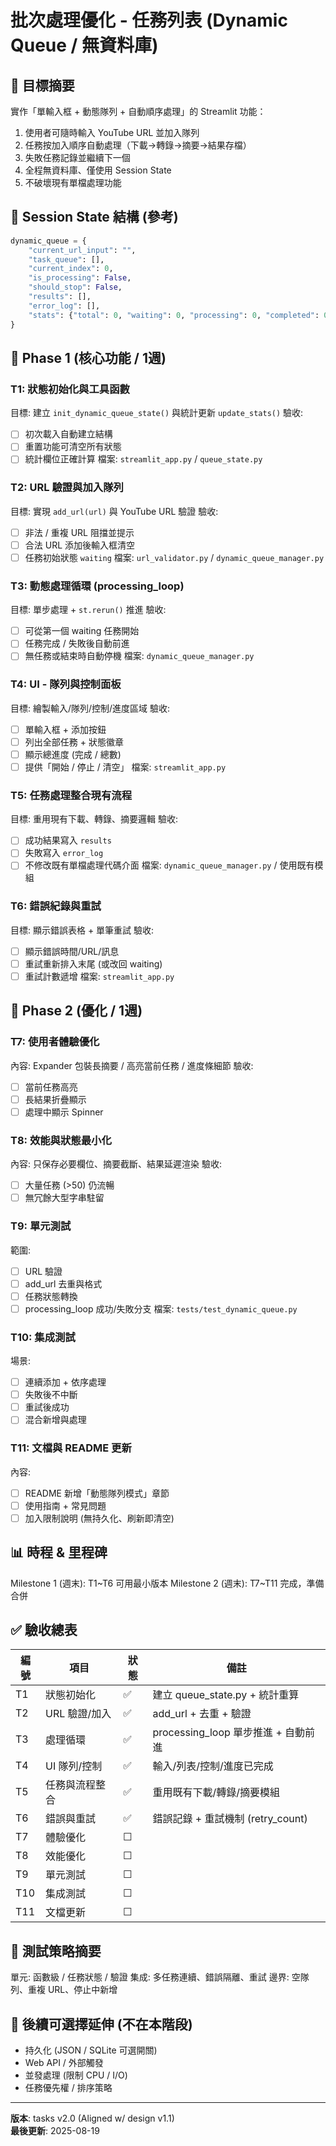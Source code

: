 # 批次處理優化 - 任務列表 (Dynamic Queue / 無資料庫)

## 🎯 目標摘要
實作「單輸入框 + 動態隊列 + 自動順序處理」的 Streamlit 功能：
1. 使用者可隨時輸入 YouTube URL 並加入隊列
2. 任務按加入順序自動處理（下載→轉錄→摘要→結果存檔）
3. 失敗任務記錄並繼續下一個
4. 全程無資料庫、僅使用 Session State
5. 不破壞現有單檔處理功能

## 🧩 Session State 結構 (參考)
```python
dynamic_queue = {
    "current_url_input": "",
    "task_queue": [],
    "current_index": 0,
    "is_processing": False,
    "should_stop": False,
    "results": [],
    "error_log": [],
    "stats": {"total": 0, "waiting": 0, "processing": 0, "completed": 0, "failed": 0}
}
```

## 🚀 Phase 1 (核心功能 / 1週)

### T1: 狀態初始化與工具函數
目標: 建立 `init_dynamic_queue_state()` 與統計更新 `update_stats()`
驗收:
- [ ] 初次載入自動建立結構
- [ ] 重置功能可清空所有狀態
- [ ] 統計欄位正確計算
檔案: `streamlit_app.py` / `queue_state.py`

### T2: URL 驗證與加入隊列
目標: 實現 `add_url(url)` 與 YouTube URL 驗證
驗收:
- [ ] 非法 / 重複 URL 阻擋並提示
- [ ] 合法 URL 添加後輸入框清空
- [ ] 任務初始狀態 `waiting`
檔案: `url_validator.py` / `dynamic_queue_manager.py`

### T3: 動態處理循環 (processing_loop)
目標: 單步處理 + `st.rerun()` 推進
驗收:
- [ ] 可從第一個 waiting 任務開始
- [ ] 任務完成 / 失敗後自動前進
- [ ] 無任務或結束時自動停機
檔案: `dynamic_queue_manager.py`

### T4: UI - 隊列與控制面板
目標: 繪製輸入/隊列/控制/進度區域
驗收:
- [ ] 單輸入框 + 添加按鈕
- [ ] 列出全部任務 + 狀態徽章
- [ ] 顯示總進度 (完成 / 總數)
- [ ] 提供「開始 / 停止 / 清空」
檔案: `streamlit_app.py`

### T5: 任務處理整合現有流程
目標: 重用現有下載、轉錄、摘要邏輯
驗收:
- [ ] 成功結果寫入 `results`
- [ ] 失敗寫入 `error_log`
- [ ] 不修改既有單檔處理代碼介面
檔案: `dynamic_queue_manager.py` / 使用既有模組

### T6: 錯誤紀錄與重試
目標: 顯示錯誤表格 + 單筆重試
驗收:
- [ ] 顯示錯誤時間/URL/訊息
- [ ] 重試重新排入末尾 (或改回 waiting)
- [ ] 重試計數遞增
檔案: `streamlit_app.py`

## 🔧 Phase 2 (優化 / 1週)

### T7: 使用者體驗優化
內容: Expander 包裝長摘要 / 高亮當前任務 / 進度條細節
驗收:
- [ ] 當前任務高亮
- [ ] 長結果折疊顯示
- [ ] 處理中顯示 Spinner

### T8: 效能與狀態最小化
內容: 只保存必要欄位、摘要截斷、結果延遲渲染
驗收:
- [ ] 大量任務 (>50) 仍流暢
- [ ] 無冗餘大型字串駐留

### T9: 單元測試
範圍:
- [ ] URL 驗證
- [ ] add_url 去重與格式
- [ ] 任務狀態轉換
- [ ] processing_loop 成功/失敗分支
檔案: `tests/test_dynamic_queue.py`

### T10: 集成測試
場景:
- [ ] 連續添加 + 依序處理
- [ ] 失敗後不中斷
- [ ] 重試後成功
- [ ] 混合新增與處理

### T11: 文檔與 README 更新
內容:
- [ ] README 新增「動態隊列模式」章節
- [ ] 使用指南 + 常見問題
- [ ] 加入限制說明 (無持久化、刷新即清空)

## 📊 時程 & 里程碑
Milestone 1 (週末): T1~T6 可用最小版本
Milestone 2 (週末): T7~T11 完成，準備合併

## ✅ 驗收總表
| 編號 | 項目 | 狀態 | 備註 |
|------|------|------|------|
| T1 | 狀態初始化 | ✅ | 建立 queue_state.py + 統計重算 |
| T2 | URL 驗證/加入 | ✅ | add_url + 去重 + 驗證 |
| T3 | 處理循環 | ✅ | processing_loop 單步推進 + 自動前進 |
| T4 | UI 隊列/控制 | ✅ | 輸入/列表/控制/進度已完成 |
| T5 | 任務與流程整合 | ✅ | 重用既有下載/轉錄/摘要模組 |
| T6 | 錯誤與重試 | ✅ | 錯誤記錄 + 重試機制 (retry_count) |
| T7 | 體驗優化 | ☐ |  |
| T8 | 效能優化 | ☐ |  |
| T9 | 單元測試 | ☐ |  |
| T10 | 集成測試 | ☐ |  |
| T11 | 文檔更新 | ☐ |  |

## 🧪 測試策略摘要
單元: 函數級 / 任務狀態 / 驗證
集成: 多任務連續、錯誤隔離、重試
邊界: 空隊列、重複 URL、停止中新增

## 🔮 後續可選擇延伸 (不在本階段)
- 持久化 (JSON / SQLite 可選開關)
- Web API / 外部觸發
- 並發處理 (限制 CPU / I/O)
- 任務優先權 / 排序策略

---
**版本**: tasks v2.0 (Aligned w/ design v1.1)  
**最後更新**: 2025-08-19